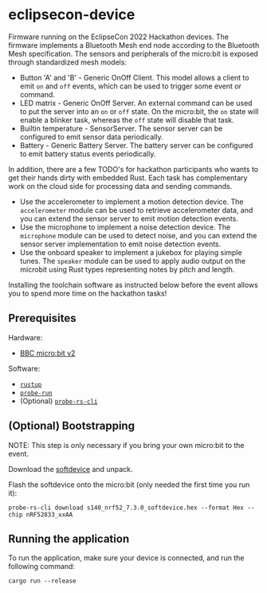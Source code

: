 # eclipsecon-device

Firmware running on the EclipseCon 2022 Hackathon devices. The firmware implements a Bluetooth Mesh end node according to the Bluetooth Mesh specification. The sensors and peripherals of the micro:bit is exposed through standardized mesh models:

* Button 'A' and 'B' - Generic OnOff Client. This model allows a client to emit `on` and `off` events, which can be used to trigger some event or command.
* LED matrix - Generic OnOff Server. An external command can be used to put the server into an `on` or `off` state. On the micro:bit, the `on` state will enable a blinker task, whereas the `off` state will disable that task.
* Builtin temperature - SensorServer. The sensor server can be configured to emit sensor data periodically.
* Battery - Generic Battery Server. The battery server can be configured to emit battery status events periodically.

In addition, there are a few TODO's for hackathon participants who wants to get their hands dirty with embedded Rust. Each task has complementary work on the cloud side for processing data and sending commands.

* Use the accelerometer to implement a motion detection device. The `accelerometer` module can be used to retrieve accelerometer data, and you can extend the sensor server to emit motion detection events.
* Use the microphone to implement a noise detection device. The `microphone` module can be used to detect noise, and you can extend the sensor server implementation to emit noise detection events.
* Use the onboard speaker to implement a jukebox for playing simple tunes. The `speaker` module can be used to apply audio output on the microbit using Rust types representing notes by pitch and length. 

Installing the toolchain software as instructed below before the event allows you to spend more time on the hackathon tasks!

## Prerequisites

Hardware:

* [BBC micro:bit v2](https://microbit.org/)

Software:

* [`rustup`](https://rustup.rs/)
* [`probe-run`](https://github.com/knurling-rs/probe-run)
* (Optional) [`probe-rs-cli`](https://github.com/probe-rs/probe-rs)


## (Optional) Bootstrapping

NOTE: This step is only necessary if you bring your own micro:bit to the event.

Download the [softdevice](https://www.nordicsemi.com/Products/Development-software/S140/Download) and unpack.

Flash the softdevice onto the micro:bit (only needed the first time you run it):

```
probe-rs-cli download s140_nrf52_7.3.0_softdevice.hex --format Hex --chip nRF52833_xxAA
```

## Running the application

To run the application, make sure your device is connected, and run the following command:

```
cargo run --release
```
